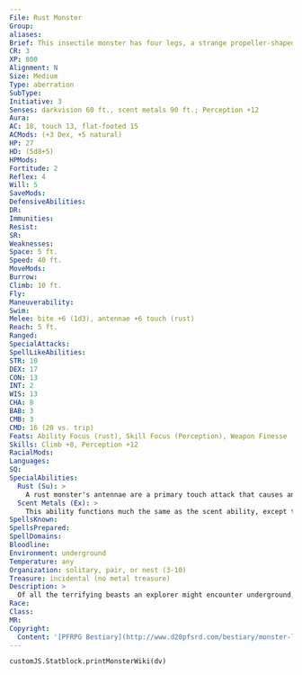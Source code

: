 ```yaml
---
File: Rust Monster
Group: 
aliases: 
Brief: This insectile monster has four legs, a strange propeller-shaped protrusion at the end of its tail, and two long, feathery antennae.
CR: 3
XP: 800
Alignment: N
Size: Medium
Type: aberration
SubType: 
Initiative: 3
Senses: darkvision 60 ft., scent metals 90 ft.; Perception +12
Aura: 
AC: 18, touch 13, flat-footed 15
ACMods: (+3 Dex, +5 natural)
HP: 27
HD: (5d8+5)
HPMods: 
Fortitude: 2
Reflex: 4
Will: 5
SaveMods: 
DefensiveAbilities: 
DR: 
Immunities: 
Resist: 
SR: 
Weaknesses: 
Space: 5 ft.
Speed: 40 ft.
MoveMods: 
Burrow: 
Climb: 10 ft.
Fly: 
Maneuverability: 
Swim: 
Melee: bite +6 (1d3), antennae +6 touch (rust)
Reach: 5 ft.
Ranged: 
SpecialAttacks: 
SpellLikeAbilities: 
STR: 10
DEX: 17
CON: 13
INT: 2
WIS: 13
CHA: 8
BAB: 3
CMB: 3
CMD: 16 (20 vs. trip)
Feats: Ability Focus (rust), Skill Focus (Perception), Weapon Finesse
Skills: Climb +8, Perception +12
RacialMods: 
Languages: 
SQ: 
SpecialAbilities:
  Rust (Su): >
    A rust monster's antennae are a primary touch attack that causes any metal object they touch to swiftly rust and corrode. The object touched takes half its maximum hp in damage and gains the broken condition-a second hit destroys the item. A rust monster never provokes attacks of opportunity by attempting to strike a weapon with its antennae. Against creatures made of metal, a rust monster's antennae deal 3d6+5 points of damage. An attended object, any magic object, or a metal creature can attempt a DC 15 Reflex save to negate this effect. The save DC is Constitution-based.
  Scent Metals (Ex): >
    This ability functions much the same as the scent ability, except that the range is 90 feet and the rust monster can only use it to sense metal objects (including creatures wearing or carrying metal objects).
SpellsKnown: 
SpellsPrepared: 
SpellDomains: 
Bloodline: 
Environment: underground
Temperature: any
Organization: solitary, pair, or nest (3-10)
Treasure: incidental (no metal treasure)
Description: >
  Of all the terrifying beasts an explorer might encounter underground, only the rust monster targets that which the average adventurer values most: his treasure. Typically 5 feet long and weighing almost 200 pounds, the lobster-like rust monster would be frightening enough even without the alien feeding process that gives it its name. Rust monsters consume metal objects, preferring iron and ferrous alloys like steel but devouring even mithral, adamantine, and enchanted metals with equal ease. Any metal touched by the rust monster's delicate antennae or armored hide corrodes and falls to dust within seconds, making the beast a major threat to subterranean adventurers and those dwarven miners who must defend their forges and compete for ore. Though rust monsters have no innate tendency toward violence, their insatiable hunger leads them to charge anything they come across that bears even trace amounts of metal, and any resistance is met with unthinking savagery. It's not unheard of for rust monsters in metalpoor areas to track escaped victims for days using their scent metal ability, provided the victims retain intact metal objects. Fortunately, it's often possible to escape a rust monster's attentions by throwing it a dense metal object like a shield and running in the opposite direction. Those who frequent areas infested with rust monsters quickly learn to keep a few stone or wooden weapons close at hand.
Race: 
Class: 
MR: 
Copyright:
  Content: '[PFRPG Bestiary](http://www.d20pfsrd.com/bestiary/monster-listings/aberrations/rust-monster)'
---
```

```dataviewjs
customJS.Statblock.printMonsterWiki(dv)
```
